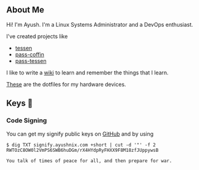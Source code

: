 ## About Me

Hi! I'm Ayush. I'm a Linux Systems Administrator and a DevOps enthusiast.

I've created projects like

- [tessen](https://github.com/ayushnix/tessen)
- [pass-coffin](https://github.com/ayushnix/pass-coffin)
- [pass-tessen](https://github.com/ayushnix/pass-tessen)

I like to write a [wiki](https://ayushnix.com) to learn and remember the things that I learn.

[These](https://github.com/ayushnix/dotfiles) are the dotfiles for my hardware devices.

## Keys :key:

### Code Signing

You can get my signify public keys on
[GitHub](https://raw.githubusercontent.com/ayushnix/ayushnix/master/ayushnix-signify.pub) and by
using

```
$ dig TXT signify.ayushnix.com +short | cut -d '"' -f 2
RWTOzC8OW0l2VmPS6SWB6huDGm/rX4HYdpRyFHXX9F8M18zfJUppywsB
```

`You talk of times of peace for all, and then prepare for war.`
